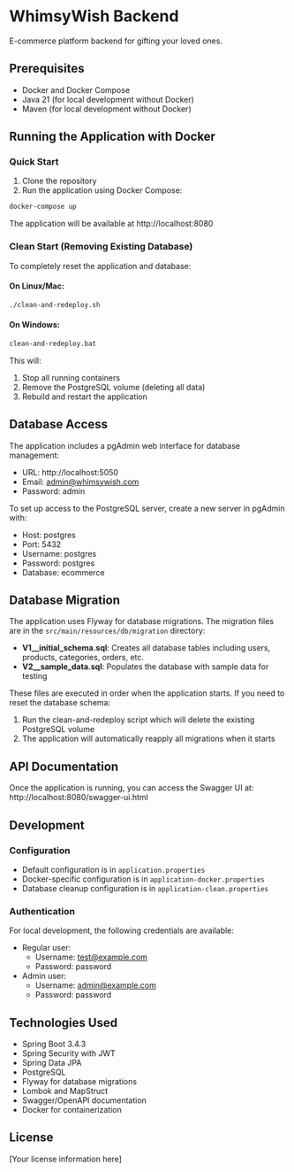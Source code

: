 # WhimsyWish Backend

E-commerce platform backend for gifting your loved ones.

## Prerequisites

- Docker and Docker Compose
- Java 21 (for local development without Docker)
- Maven (for local development without Docker)

## Running the Application with Docker

### Quick Start

1. Clone the repository
2. Run the application using Docker Compose:

```bash
docker-compose up
```

The application will be available at http://localhost:8080

### Clean Start (Removing Existing Database)

To completely reset the application and database:

#### On Linux/Mac:
```bash
./clean-and-redeploy.sh
```

#### On Windows:
```bash
clean-and-redeploy.bat
```

This will:
1. Stop all running containers
2. Remove the PostgreSQL volume (deleting all data)
3. Rebuild and restart the application

## Database Access

The application includes a pgAdmin web interface for database management:

- URL: http://localhost:5050
- Email: admin@whimsywish.com
- Password: admin

To set up access to the PostgreSQL server, create a new server in pgAdmin with:
- Host: postgres
- Port: 5432
- Username: postgres
- Password: postgres
- Database: ecommerce

## Database Migration

The application uses Flyway for database migrations. The migration files are in the `src/main/resources/db/migration` directory:

- **V1__initial_schema.sql**: Creates all database tables including users, products, categories, orders, etc.
- **V2__sample_data.sql**: Populates the database with sample data for testing

These files are executed in order when the application starts. If you need to reset the database schema:

1. Run the clean-and-redeploy script which will delete the existing PostgreSQL volume
2. The application will automatically reapply all migrations when it starts

## API Documentation

Once the application is running, you can access the Swagger UI at:
http://localhost:8080/swagger-ui.html

## Development

### Configuration

- Default configuration is in `application.properties`
- Docker-specific configuration is in `application-docker.properties`
- Database cleanup configuration is in `application-clean.properties`

### Authentication

For local development, the following credentials are available:
- Regular user:
  - Username: test@example.com
  - Password: password
- Admin user:
  - Username: admin@example.com
  - Password: password

## Technologies Used

- Spring Boot 3.4.3
- Spring Security with JWT
- Spring Data JPA
- PostgreSQL
- Flyway for database migrations
- Lombok and MapStruct
- Swagger/OpenAPI documentation
- Docker for containerization

## License

[Your license information here] 
